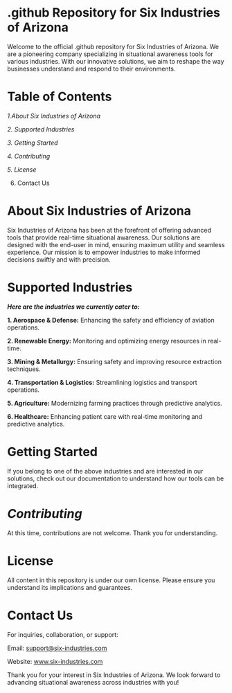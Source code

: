 # **.github Repository for Six Industries of Arizona**

Welcome to the official .github repository for Six Industries of Arizona. We are a pioneering company specializing in situational awareness tools for various industries. With our innovative solutions, we aim to reshape the way businesses understand and respond to their environments.

# **Table of Contents**
*1.About Six Industries of Arizona*

*2. Supported Industries*

*3. Getting Started*

*4. Contributing*

*5. License*

6. Contact Us

# **About Six Industries of Arizona**

Six Industries of Arizona has been at the forefront of offering advanced tools that provide real-time situational awareness. Our solutions are designed with the end-user in mind, ensuring maximum utility and seamless experience. Our mission is to empower industries to make informed decisions swiftly and with precision.

# **Supported Industries**
***Here are the industries we currently cater to:***

**1. Aerospace & Defense:** Enhancing the safety and efficiency of aviation operations.

**2. Renewable Energy:** Monitoring and optimizing energy resources in real-time.

**3. Mining & Metallurgy:** Ensuring safety and improving resource extraction techniques.

**4. Transportation & Logistics:** Streamlining logistics and transport operations.

**5. Agriculture:** Modernizing farming practices through predictive analytics.

**6. Healthcare:** Enhancing patient care with real-time monitoring and predictive analytics.


# **Getting Started**

If you belong to one of the above industries and are interested in our solutions, check out our documentation to understand how our tools can be integrated.

# ***Contributing***
At this time, contributions are not welcome. Thank you for understanding.

# **License**

All content in this repository is under our own license. Please ensure you understand its implications and guarantees.

# **Contact Us**
For inquiries, collaboration, or support:

Email: support@six-industries.com

Website: www.six-industries.com

Thank you for your interest in Six Industries of Arizona. We look forward to advancing situational awareness across industries with you!
